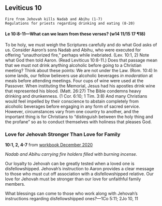 ## Leviticus 10

```
Fire from Jehovah kills Nadab and Abihu (1-7)
Regulations for priests regarding drinking and eating (8-20)
```

#### Le 10:8-11​—What can we learn from these verses? (w14 11/15 17 ¶18)

To be holy, we must weigh the Scriptures carefully and do what God asks of us. Consider Aaron’s sons Nadab and Abihu, who were executed for offering “unauthorized fire,” perhaps while inebriated. (Lev. 10:1, 2) Note what God then told Aaron. (Read Leviticus 10:8-11.) Does that passage mean that we must not drink anything alcoholic before going to a Christian meeting? Think about these points: We are not under the Law. (Rom. 10:4) In some lands, our fellow believers use alcoholic beverages *in moderation* at meals before attending meetings. Four cups of wine were used at the Passover. When instituting the Memorial, Jesus had his apostles drink wine that represented his blood. (Matt. 26:27) The Bible condemns heavy drinking and drunkenness. (1 Cor. 6:10; 1 Tim. 3:8) And many Christians would feel impelled by their conscience to abstain completely from alcoholic beverages before engaging in any form of sacred service. However, circumstances vary from one country to another, and the important thing is for Christians to “distinguish between the holy thing and the profane” so as to conduct themselves with holiness that pleases God.

### Love for Jehovah Stronger Than Love for Family

**10:1, 2, 4-7** from [workbook December 2020](https://www.jw.org/en/library/jw-meeting-workbook/december-2020-mwb/Life-and-Ministry-Meeting-Schedule-for-December-7-13-2020/Love-for-Jehovah-Stronger-Than-Love-for-Family/)

*Nadab and Abihu carrying fire holders filled with burning incense.*

Our loyalty to Jehovah can be greatly tested when a loved one is disfellowshipped. Jehovah’s instruction to Aaron provides a clear message to those who must cut off association with a disfellowshipped relative. Our love for Jehovah must be stronger than our love for unfaithful family members.

What blessings can come to those who work along with Jehovah’s instructions regarding disfellowshipped ones?​—1Co 5:11; 2Jo 10, 11
